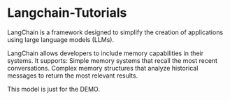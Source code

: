 # Langchain-Tutorials

LangChain is a framework designed to simplify the creation of applications using large language models (LLMs).


LangChain allows developers to include memory capabilities in their systems. It supports: Simple memory systems that recall the most recent conversations. Complex memory structures that analyze historical messages to return the most relevant results.

This model is just for the DEMO.